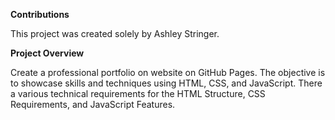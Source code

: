 **Contributions**

This project was created solely by Ashley Stringer.

**Project Overview**

Create a professional portfolio on website on GitHub Pages. The objective is to showcase skills and techniques using HTML, CSS, and JavaScript. There a various technical requirements for the HTML Structure, CSS Requirements, and JavaScript Features.

